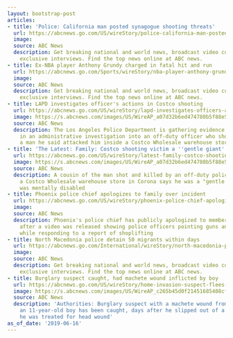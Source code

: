 ```yaml
---
layout: bootstrap-post
articles:
- title: 'Police: California man posted synagogue shooting threats'
  url: https://abcnews.go.com/US/wireStory/police-california-man-posted-synagogue-shooting-threats-63752285
  image: 
  source: ABC News
  description: Get breaking national and world news, broadcast video coverage, and
    exclusive interviews. Find the top news online at ABC news.
- title: Ex-NBA player Anthony Grundy charged in fatal hit and run
  url: https://abcnews.go.com/Sports/wireStory/nba-player-anthony-grundy-charged-fatal-hit-run-63750660
  image: 
  source: ABC News
  description: Get breaking national and world news, broadcast video coverage, and
    exclusive interviews. Find the top news online at ABC news.
- title: LAPD investigates officer's actions in Costco shooting
  url: https://abcnews.go.com/US/wireStory/lapd-investigates-officers-actions-costco-shooting-63748397
  image: https://s.abcnews.com/images/US/WireAP_a07d32b6ed474780b5f88e509bb4f2d5_16x9_992.jpg
  source: ABC News
  description: The Los Angeles Police Department is gathering evidence and video footage
    in an administrative investigation into an off-duty officer who shot and killed
    a man he said attacked him inside a Costco Wholesale warehouse store
- title: 'The Latest: Family: Costco shooting victim a ''gentle giant'''
  url: https://abcnews.go.com/US/wireStory/latest-family-costco-shooting-victim-gentle-giant-63751195
  image: https://s.abcnews.com/images/US/WireAP_a07d32b6ed474780b5f88e509bb4f2d5_16x9_992.jpg
  source: ABC News
  description: A cousin of the man shot and killed by an off-duty police officer at
    a Costco Wholesale warehouse store in Corona says he was a "gentle giant" who
    was mentally disabled
- title: Phoenix police chief apologizes to family over incident
  url: https://abcnews.go.com/US/wireStory/phoenix-police-chief-apologizes-family-incident-63750761
  image: 
  source: ABC News
  description: Phoenix's police chief has publicly apologized to members of a family
    after a video was released showing police officers pointing guns and yelling profanities
    while responding to a report of shoplifting
- title: North Macedonia police detain 50 migrants within days
  url: https://abcnews.go.com/International/wireStory/north-macedonia-police-detain-50-migrants-days-63750065
  image: 
  source: ABC News
  description: Get breaking national and world news, broadcast video coverage, and
    exclusive interviews. Find the top news online at ABC news.
- title: Burglary suspect caught, had machete wound inflicted by boy
  url: https://abcnews.go.com/US/wireStory/home-invasion-suspect-flees-hospital-machete-wound-63747008
  image: https://s.abcnews.com/images/US/WireAP_c265b45d0f21451685408cf699876984_16x9_992.jpg
  source: ABC News
  description: 'Authorities: Burglary suspect with a machete wound from run-in with
    an 11-year-old boy has been caught, days after he slipped out of a hospital where
    he was treated for head wound'
as_of_date: '2019-06-16'
---
```


